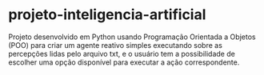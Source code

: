 # projeto-inteligencia-artificial
Projeto desenvolvido em Python usando Programação Orientada a Objetos (POO) para criar um agente reativo simples executando sobre as percepções lidas pelo arquivo txt, e o usuário tem a possibilidade de escolher uma opção disponível para executar a ação correspondente.
